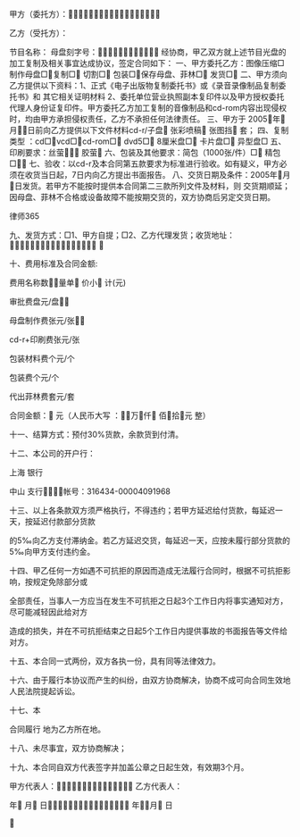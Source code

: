 
 


甲方（委托方）： 


乙方（受托方）：


节目名称： 母盘刻字号：
经协商，甲乙双方就上述节目光盘的加工复制及相关事宜达成协议，签定合同如下：
一、甲方委托乙方：图像压缩□ 制作母盘□复制□ 切割□ 包装□保存母盘、菲林□ 发货□ 
二、甲方须向乙方提供以下资料：1、正式《电子出版物复制委托书》或《录音录像制品复制委托书》和
其它相关证明材料 2、委托单位营业执照副本复印件以及甲方授权委托代理人身份证复印件。甲方委托乙方加工复制的音像制品和cd-rom内容出现侵权时，均由甲方承担侵权责任，乙方不承担任何法律责任。
三、甲方于 2005年 月日前向乙方提供以下文件材料cd-r/子盘 张彩喷稿 张图挡 套；
四、复制类型 ：cd□vcd□cd-rom□ dvd5□ 8厘米盘□ 卡片盘□ 异型盘□
五、印刷要求：丝萤 胶萤
六、包装及其他要求：简包（1000张/件）□ 精包□
七、验收：以cd-r及本合同第五款要求为标准进行验收。如有疑义，甲方必须在收货当日起，7日内向乙方提出书面报告。
八、交货日期及条件：2005年月日发货。若甲方不能按时提供本合同第二三款所列文件及材料，则
交货期顺延；因母盘、菲林不合格或设备故障不能按期交货的，双方协商后另定交货日期。




 
律师365






九、发货方式：□1、甲方自提；□2、乙方代理发货；收货地址： ；

十、费用标准及合同金额:

费用名称数量单 价小 计(元)

审批费盘元/盘 

母盘制作费张元/张 

cd-r+印刷费张元/张

包装材料费个元/个

包装费个元/个

代出菲林费套元/套

合同金额： 元（人民币大写 ：万仟 佰拾元 整）

十一、结算方式：预付30%货款，余款货到付清。

十二、本公司的开户行：

上海
银行

中山
支行帐号：316434-00004091968

十三、以上各条款双方须严格执行，不得违约；若甲方延迟给付货款，每延迟一天，按延迟付款部分货款

的5‰向乙方支付滞纳金。若乙方延迟交货，每延迟一天，应按未履行部分货款的5‰向甲方支付违约金。

十四、甲乙任何一方如遇不可抗拒的原因而造成无法履行合同时，根据不可抗拒影响，按规定免除部分或

全部责任，当事人一方应当在发生不可抗拒之日起3个工作日内将事实通知对方，尽可能减轻因此给对方

造成的损失，并在不可抗拒结束之日起5个工作日内提供事故的书面报告等文件给对方。

十五、本合同一式两份，双方各执一份，具有同等法律效力。

十六、由于履行本协议而产生的纠纷，由双方协商解决，协商不成可向合同生效地人民法院提起诉讼。

十七、本

合同履行
地为乙方所在地。

十八、未尽事宜，双方协商解决；

十九、本合同自双方代表签字并加盖公章之日起生效，有效期3个月。

甲方代表人： 乙方代表人：



年 月 日 年月 日



 


 


 

 
 
 
 
 
  


  
 

  


  


  
 
 
 
 

